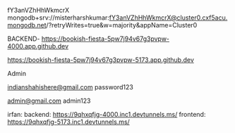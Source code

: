 fY3anVZhHhWkmcrX
mongodb+srv://misterharshkumar:fY3anVZhHhWkmcrX@cluster0.cxf5acu.mongodb.net/?retryWrites=true&w=majority&appName=Cluster0



BACKEND- https://bookish-fiesta-5pw7j94v67g3pvpw-4000.app.github.dev



https://bookish-fiesta-5pw7j94v67g3pvpw-5173.app.github.dev

Admin


indianshahishere@gmail.com
password123

admin@gmail.com
admin123


irfan:
backend: https://9qhxqfjg-4000.inc1.devtunnels.ms/
frontend: https://9qhxqfjg-5173.inc1.devtunnels.ms/

<!-- eas build -p android --profile preview -->